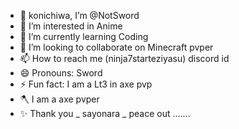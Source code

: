 - 👋 konichiwa, I’m @NotSword
- 👀 I’m interested in Anime
- 🌱 I’m currently learning Coding
- 💞️ I’m looking to collaborate on Minecraft pvper
- 📫 How to reach me (ninja7starteziyasu) discord id
- 😄 Pronouns: Sword
- ⚡ Fun fact: I am a Lt3 in axe pvp
- 🪓 I am a axe pvper 
- ✨ Thank you _ sayonara _ peace out .......
